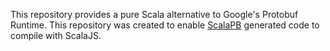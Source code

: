 This repository provides a pure Scala alternative to Google's Protobuf
Runtime.  This repository was created to enable
[ScalaPB](https://trueaccord.github.io/ScalaPB/) generated code to compile
with ScalaJS.

